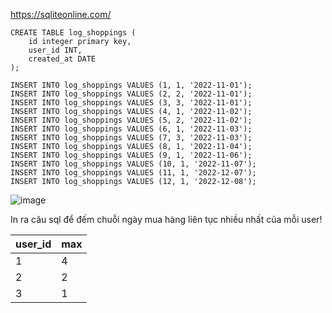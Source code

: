 https://sqliteonline.com/
```
CREATE TABLE log_shoppings (
    id integer primary key,
    user_id INT,
    created_at DATE 
);

INSERT INTO log_shoppings VALUES (1, 1, '2022-11-01');
INSERT INTO log_shoppings VALUES (2, 2, '2022-11-01');
INSERT INTO log_shoppings VALUES (3, 3, '2022-11-01');
INSERT INTO log_shoppings VALUES (4, 1, '2022-11-02');
INSERT INTO log_shoppings VALUES (5, 2, '2022-11-02');
INSERT INTO log_shoppings VALUES (6, 1, '2022-11-03');
INSERT INTO log_shoppings VALUES (7, 3, '2022-11-03');
INSERT INTO log_shoppings VALUES (8, 1, '2022-11-04');
INSERT INTO log_shoppings VALUES (9, 1, '2022-11-06');
INSERT INTO log_shoppings VALUES (10, 1, '2022-11-07');
INSERT INTO log_shoppings VALUES (11, 1, '2022-12-07');
INSERT INTO log_shoppings VALUES (12, 1, '2022-12-08');
```
![image](https://user-images.githubusercontent.com/25264763/201518914-0a7c1f8c-a96c-4481-af97-ca7a716ddde9.png)

In ra câu sql để đếm chuỗi ngày mua hàng liên tục nhiều nhất của mỗi user!

| user_id  | max 
| ----     | ----
| 1        |   4
| 2        |  2
| 3        |   1
